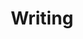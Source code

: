 ---
#next: /tutorials/github-pages-blog
#prev: /tutorials/automated-deployments
title: Writing
abc: "A bit of random jibber-jabber."
#authorAvatar: hugo-logo.png
---